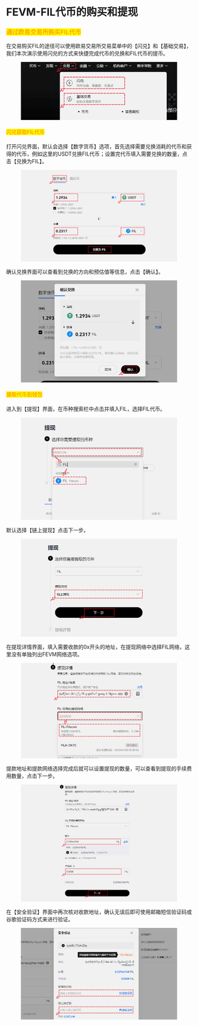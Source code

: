 # FEVM-FIL代币的购买和提现

### <mark style="color:orange;">通过欧易交易所购买FIL代币</mark> <a href="#buy" id="buy"></a>

在交易购买FIL的途径可以使用欧易交易所交易菜单中的【闪兑】和【基础交易】，我们本次演示使用闪兑的方式来快捷完成代币的兑换和FIL代币的提币。

<figure><img src="../../.gitbook/assets/1 (3).png" alt=""><figcaption></figcaption></figure>

#### <mark style="color:orange;">闪兑获取FIL代币</mark> <a href="#swap" id="swap"></a>

打开闪兑界面，默认会选择【数字货币】选项，首先选择需要兑换消耗的代币和获得的代币，例如这里的USDT兑换FIL代币；设置完代币填入需要兑换的数量，点击【兑换为FIL】。

<figure><img src="../../.gitbook/assets/2 (1) (2).png" alt=""><figcaption></figcaption></figure>

确认兑换界面可以查看到兑换的方向和预估值等信息，点击【确认】。

<figure><img src="../../.gitbook/assets/3.png" alt=""><figcaption></figcaption></figure>

#### <mark style="color:orange;">提取代币到钱包</mark> <a href="#withdraw" id="withdraw"></a>

进入到【提现】界面，在币种搜索栏中点击并填入FIL，选择FIL代币。

<figure><img src="../../.gitbook/assets/4 (11).png" alt=""><figcaption></figcaption></figure>

默认选择【链上提现】点击下一步。

<figure><img src="../../.gitbook/assets/5 (1).png" alt=""><figcaption></figcaption></figure>

在提现详情界面，填入需要收款的0x开头的地址，在提现网络中选择FIL网络，这里没有单独列出FEVM网络选项。

<figure><img src="../../.gitbook/assets/6.png" alt=""><figcaption></figcaption></figure>

提款地址和提款网络选择完成后就可以设置提现的数量，可以查看到提现的手续费用数量，点击下一步。

<figure><img src="../../.gitbook/assets/7 (8).png" alt=""><figcaption></figcaption></figure>

在【安全验证】界面中再次核对收款地址，确认无误后即可使用邮箱短信验证码或谷歌验证码方式来进行验证。

<figure><img src="../../.gitbook/assets/8.png" alt=""><figcaption></figcaption></figure>
